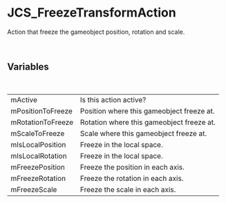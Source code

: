 <div id="content-header">
  <h1>JCS_FreezeTransformAction</h1>
</div>

<p>
  Action that freeze the gameobject position, rotation and scale.
</p>


<br/>
<h2>Variables</h2>
<br/>

<table>
  <tr>
    <td>mActive</td>
    <td>Is this action active?</td>
  </tr>
  <tr>
    <td>mPositionToFreeze</td>
    <td>Position where this gameobject freeze at.</td>
  </tr>
  <tr>
    <td>mRotationToFreeze</td>
    <td>Rotation where this gameobject freeze at.</td>
  </tr>
  <tr>
    <td>mScaleToFreeze</td>
    <td>Scale where this gameobject freeze at.</td>
  </tr>
  <tr>
    <td>mIsLocalPosition</td>
    <td>Freeze in the local space.</td>
  </tr>
  <tr>
    <td>mIsLocalRotation</td>
    <td>Freeze in the local space.</td>
  </tr>
  <tr>
    <td>mFreezePosition</td>
    <td>Freeze the position in each axis.</td>
  </tr>
  <tr>
    <td>mFreezeRotation</td>
    <td>Freeze the rotation in each axis.</td>
  </tr>
  <tr>
    <td>mFreezeScale</td>
    <td>Freeze the scale in each axis.</td>
  </tr>
</table>
